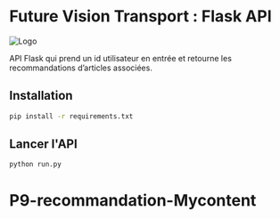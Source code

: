 # Future Vision Transport : Flask API

![Logo](app/static/logo.png)

API Flask qui prend un id utilisateur en entrée et retourne les recommandations d’articles associées.


## Installation

```sh
pip install -r requirements.txt
```

## Lancer l'API

```sh
python run.py
```
# P9-recommandation-Mycontent
